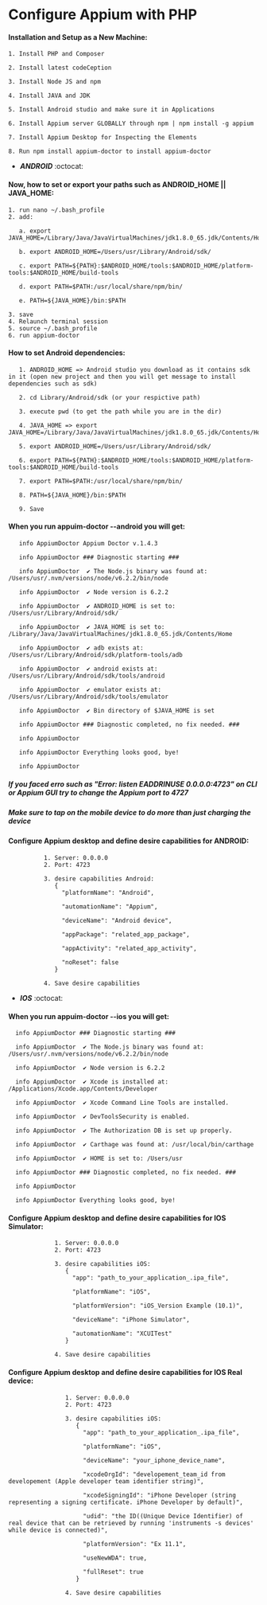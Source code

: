 # Configure Appium with PHP


#### Installation and Setup as a New Machine:
    1. Install PHP and Composer
    
    2. Install latest codeCeption

    3. Install Node JS and npm

    4. Install JAVA and JDK

    5. Install Android studio and make sure it in Applications

    6. Install Appium server GLOBALLY through npm | npm install -g appium

    7. Install Appium Desktop for Inspecting the Elements

    8. Run npm install appium-doctor to install appium-doctor


 - **_ANDROID_** :octocat: 

#### Now, how to set or export your paths such as ANDROID_HOME || JAVA_HOME:
   
    1. run nano ~/.bash_profile
    2. add:
    
       a. export JAVA_HOME=/Library/Java/JavaVirtualMachines/jdk1.8.0_65.jdk/Contents/Home
       
       b. export ANDROID_HOME=/Users/usr/Library/Android/sdk/
          
       c. export PATH=${PATH}:$ANDROID_HOME/tools:$ANDROID_HOME/platform-tools:$ANDROID_HOME/build-tools
          
       d. export PATH=$PATH:/usr/local/share/npm/bin/
          
       e. PATH=${JAVA_HOME}/bin:$PATH
          
    3. save
    4. Relaunch terminal session
    5. source ~/.bash_profile
    6. run appium-doctor


#### How to set Android dependencies:  

       1. ANDROID_HOME => Android studio you download as it contains sdk in it (open new project and then you will get message to install dependencies such as sdk)
       
       2. cd Library/Android/sdk (or your respictive path)
       
       3. execute pwd (to get the path while you are in the dir) 
       
       4. JAVA_HOME => export JAVA_HOME=/Library/Java/JavaVirtualMachines/jdk1.8.0_65.jdk/Contents/Home
       
       5. export ANDROID_HOME=/Users/usr/Library/Android/sdk/
       
       6. export PATH=${PATH}:$ANDROID_HOME/tools:$ANDROID_HOME/platform-tools:$ANDROID_HOME/build-tools
       
       7. export PATH=$PATH:/usr/local/share/npm/bin/
       
       8. PATH=${JAVA_HOME}/bin:$PATH  
       
       9. Save
   
   
#### When you run appuim-doctor --android you will get:
   
       info AppiumDoctor Appium Doctor v.1.4.3
       
       info AppiumDoctor ### Diagnostic starting ###
       
       info AppiumDoctor  ✔ The Node.js binary was found at: /Users/usr/.nvm/versions/node/v6.2.2/bin/node
       
       info AppiumDoctor  ✔ Node version is 6.2.2
       
       info AppiumDoctor  ✔ ANDROID_HOME is set to: /Users/usr/Library/Android/sdk/
       
       info AppiumDoctor  ✔ JAVA_HOME is set to: /Library/Java/JavaVirtualMachines/jdk1.8.0_65.jdk/Contents/Home
       
       info AppiumDoctor  ✔ adb exists at: /Users/usr/Library/Android/sdk/platform-tools/adb
       
       info AppiumDoctor  ✔ android exists at: /Users/usr/Library/Android/sdk/tools/android
       
       info AppiumDoctor  ✔ emulator exists at: /Users/usr/Library/Android/sdk/tools/emulator
       
       info AppiumDoctor  ✔ Bin directory of $JAVA_HOME is set
       
       info AppiumDoctor ### Diagnostic completed, no fix needed. ###
       
       info AppiumDoctor
       
       info AppiumDoctor Everything looks good, bye!
       
       info AppiumDoctor
       
       
##### If you faced erro such as "Error: listen EADDRINUSE 0.0.0.0:4723" on CLI or Appium GUI try to change the Appium port to 4727

##### Make sure to tap on the mobile device to do more than just charging the device

       
       
#### Configure Appium desktop and define desire capabilities for ANDROID:
               
              1. Server: 0.0.0.0  
              2. Port: 4723
                 
              3. desire capabilities Android:
                 {
                   "platformName": "Android",
                   
                   "automationName": "Appium",
                   
                   "deviceName": "Android device",
                   
                   "appPackage": "related_app_package",
                   
                   "appActivity": "related_app_activity",
                   
                   "noReset": false
                 }
                 
              4. Save desire capabilities
              
              
              
              
    
    
    
              
              
   - **_IOS_** :octocat: 
   
#### When you run appuim-doctor --ios you will get:
      
      info AppiumDoctor ### Diagnostic starting ###
      
      info AppiumDoctor  ✔ The Node.js binary was found at: /Users/usr/.nvm/versions/node/v6.2.2/bin/node
      
      info AppiumDoctor  ✔ Node version is 6.2.2
      
      info AppiumDoctor  ✔ Xcode is installed at: /Applications/Xcode.app/Contents/Developer
      
      info AppiumDoctor  ✔ Xcode Command Line Tools are installed.
      
      info AppiumDoctor  ✔ DevToolsSecurity is enabled.
      
      info AppiumDoctor  ✔ The Authorization DB is set up properly.
      
      info AppiumDoctor  ✔ Carthage was found at: /usr/local/bin/carthage
      
      info AppiumDoctor  ✔ HOME is set to: /Users/usr
      
      info AppiumDoctor ### Diagnostic completed, no fix needed. ###
      
      info AppiumDoctor
      
      info AppiumDoctor Everything looks good, bye!
   
   
   
#### Configure Appium desktop and define desire capabilities for IOS Simulator:
                  
                 1. Server: 0.0.0.0  
                 2. Port: 4723
                    
                 3. desire capabilities iOS:
                    {
                      "app": "path_to_your_application_.ipa_file",
                      
                      "platformName": "iOS",
                      
                      "platformVersion": "iOS_Version Example (10.1)",
                      
                      "deviceName": "iPhone Simulator",
                      
                      "automationName": "XCUITest"
                    }
                    
                 4. Save desire capabilities
                 
                 
                 
#### Configure Appium desktop and define desire capabilities for IOS Real device:
                     
                    1. Server: 0.0.0.0  
                    2. Port: 4723
                       
                    3. desire capabilities iOS:
                       {
                         "app": "path_to_your_application_.ipa_file",
                         
                         "platformName": "iOS",
                         
                         "deviceName": "your_iphone_device_name",
                         
                         "xcodeOrgId": "developement_team_id from developement (Apple developer team identifier string)",
                         
                         "xcodeSigningId": "iPhone Developer (string representing a signing certificate. iPhone Developer by default)",
                         
                         "udid": "the ID((Unique Device Identifier) of real device that can be retrieved by running 'instruments -s devices' while device is connected)",
                         
                         "platformVersion": "Ex 11.1",
                         
                         "useNewWDA": true,
                         
                         "fullReset": true
                       }
                       
                    4. Save desire capabilities              
   
      
      
      

      
